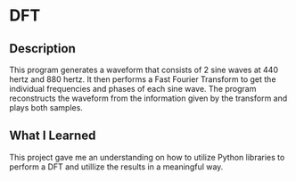 # DFT

## Description
This program generates a waveform that consists of 2 sine waves at 440 hertz and 880 hertz.
It then performs a Fast Fourier Transform to get the individual frequencies and phases of each sine wave.
The program reconstructs the waveform from the information given by the transform and plays both samples.

## What I Learned
This project gave me an understanding on how to utilize Python libraries to perform a DFT and utillize
the results in a meaningful way.